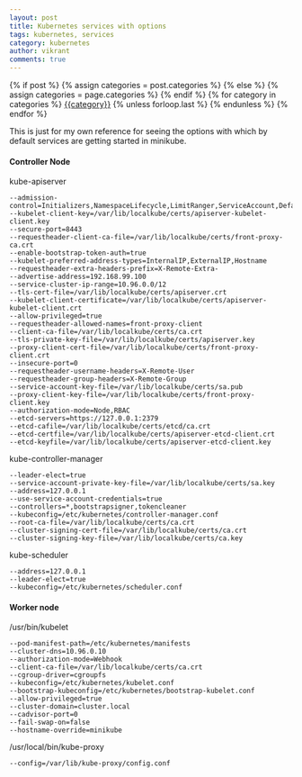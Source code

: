 ```yaml
---
layout: post
title: Kubernetes services with options
tags: kubernetes, services
category: kubernetes
author: vikrant
comments: true
---
```


<div class="post-categories">
  {% if post %}
    {% assign categories = post.categories %}
  {% else %}
    {% assign categories = page.categories %}
  {% endif %}
  {% for category in categories %}
  <a href="{{site.baseurl}}/categories/#{{category|slugize}}">{{category}}</a>
  {% unless forloop.last %}&nbsp;{% endunless %}
  {% endfor %}
</div>

This is just for my own reference for seeing the options with which by default services are getting started in minikube. 


#### Controller Node

kube-apiserver 

~~~
--admission-control=Initializers,NamespaceLifecycle,LimitRanger,ServiceAccount,DefaultStorageClass,DefaultTolerationSeconds,NodeRestriction,MutatingAdmissionWebhook,ValidatingAdmissionWebhook,ResourceQuota 
--kubelet-client-key=/var/lib/localkube/certs/apiserver-kubelet-client.key 
--secure-port=8443 
--requestheader-client-ca-file=/var/lib/localkube/certs/front-proxy-ca.crt 
--enable-bootstrap-token-auth=true 
--kubelet-preferred-address-types=InternalIP,ExternalIP,Hostname 
--requestheader-extra-headers-prefix=X-Remote-Extra- 
--advertise-address=192.168.99.100 
--service-cluster-ip-range=10.96.0.0/12 
--tls-cert-file=/var/lib/localkube/certs/apiserver.crt 
--kubelet-client-certificate=/var/lib/localkube/certs/apiserver-kubelet-client.crt 
--allow-privileged=true 
--requestheader-allowed-names=front-proxy-client 
--client-ca-file=/var/lib/localkube/certs/ca.crt 
--tls-private-key-file=/var/lib/localkube/certs/apiserver.key 
--proxy-client-cert-file=/var/lib/localkube/certs/front-proxy-client.crt 
--insecure-port=0 
--requestheader-username-headers=X-Remote-User 
--requestheader-group-headers=X-Remote-Group 
--service-account-key-file=/var/lib/localkube/certs/sa.pub 
--proxy-client-key-file=/var/lib/localkube/certs/front-proxy-client.key 
--authorization-mode=Node,RBAC 
--etcd-servers=https://127.0.0.1:2379 
--etcd-cafile=/var/lib/localkube/certs/etcd/ca.crt 
--etcd-certfile=/var/lib/localkube/certs/apiserver-etcd-client.crt 
--etcd-keyfile=/var/lib/localkube/certs/apiserver-etcd-client.key
~~~

kube-controller-manager 

~~~
--leader-elect=true 
--service-account-private-key-file=/var/lib/localkube/certs/sa.key 
--address=127.0.0.1 
--use-service-account-credentials=true 
--controllers=*,bootstrapsigner,tokencleaner 
--kubeconfig=/etc/kubernetes/controller-manager.conf 
--root-ca-file=/var/lib/localkube/certs/ca.crt 
--cluster-signing-cert-file=/var/lib/localkube/certs/ca.crt 
--cluster-signing-key-file=/var/lib/localkube/certs/ca.key
~~~

kube-scheduler 

~~~
--address=127.0.0.1 
--leader-elect=true 
--kubeconfig=/etc/kubernetes/scheduler.conf
~~~

#### Worker node

/usr/bin/kubelet 

~~~
--pod-manifest-path=/etc/kubernetes/manifests 
--cluster-dns=10.96.0.10 
--authorization-mode=Webhook 
--client-ca-file=/var/lib/localkube/certs/ca.crt 
--cgroup-driver=cgroupfs 
--kubeconfig=/etc/kubernetes/kubelet.conf 
--bootstrap-kubeconfig=/etc/kubernetes/bootstrap-kubelet.conf 
--allow-privileged=true 
--cluster-domain=cluster.local 
--cadvisor-port=0 
--fail-swap-on=false 
--hostname-override=minikube
~~~

/usr/local/bin/kube-proxy 

~~~
--config=/var/lib/kube-proxy/config.conf
~~~
